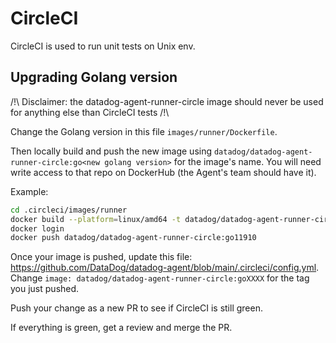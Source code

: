 # CircleCI

CircleCI is used to run unit tests on Unix env.

## Upgrading Golang version

/!\ Disclaimer: the datadog-agent-runner-circle image should never be used for anything else than CircleCI tests /!\

Change the Golang version in this file `images/runner/Dockerfile`.

Then locally build and push the new image using
`datadog/datadog-agent-runner-circle:go<new golang version>` for the image's
name. You will need write access to that repo on DockerHub (the Agent's team
should have it).

Example:
```bash
cd .circleci/images/runner
docker build --platform=linux/amd64 -t datadog/datadog-agent-runner-circle:go11910 .
docker login
docker push datadog/datadog-agent-runner-circle:go11910
```

Once your image is pushed, update this file:
https://github.com/DataDog/datadog-agent/blob/main/.circleci/config.yml.
Change `image: datadog/datadog-agent-runner-circle:goXXXX` for the tag you
just pushed.

Push your change as a new PR to see if CircleCI is still green.

If everything is green, get a review and merge the PR.
